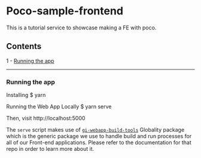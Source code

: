 # Poco-sample-frontend

This is a tutorial service to showcase making a FE with poco.

## Contents

1 - [Running the app](#running-the-app)

---

### Running the app

Installing
$ yarn

Running the Web App Locally
$ yarn serve

Then, visit http://localhost:5000

The `serve` script makes use of [`gi-webapp-build-tools`](https://github.com/globality-corp/gi-webapp-build-tools) Globality package which is the generic package we use to handle build and run processes for all of our Front-end applications. Please refer to the documentation for that repo in order to learn more about it.
